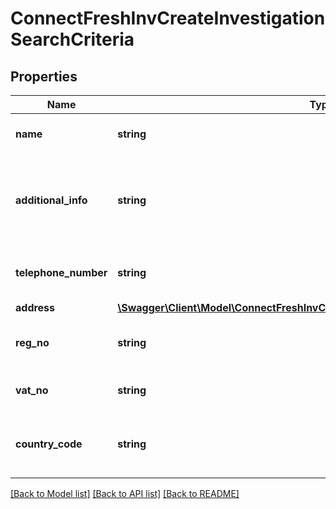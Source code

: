 # ConnectFreshInvCreateInvestigationSearchCriteria

## Properties
Name | Type | Description | Notes
------------ | ------------- | ------------- | -------------
**name** | **string** | Target company name | [optional] 
**additional_info** | **string** | Any further details on your target company that will assist our Investigation | [optional] 
**telephone_number** | **string** | Target company telephone number | [optional] 
**address** | [**\Swagger\Client\Model\ConnectFreshInvCreateInvestigationSearchCriteriaAddress**](ConnectFreshInvCreateInvestigationSearchCriteriaAddress.md) |  | [optional] 
**reg_no** | **string** | Target company registration number | [optional] 
**vat_no** | **string** | Target company VAT number | [optional] 
**country_code** | **string** | Target company ISO2 country code | [optional] 

[[Back to Model list]](../../README.md#documentation-for-models) [[Back to API list]](../../README.md#documentation-for-api-endpoints) [[Back to README]](../../README.md)

